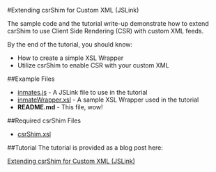 #Extending csrShim for Custom XML (JSLink)

The sample code and the tutorial write-up demonstrate how to extend csrShim to use Client Side Rendering (CSR) with custom XML feeds.

By the end of the tutorial, you should know:
- How to create a simple XSL Wrapper
- Utilize csrShim to enable CSR with your custom XML

##Example Files
- [inmates.js](inmates.js) - A JSLink file to use in the tutorial
- [inmateWrapper.xsl](inmatewrapper.xsl) - A sample XSL Wrapper used in the tutorial
- **README.md** - This file, wow!

##Required csrShim Files
- [csrShim.xsl](../../csrShim/csrShim.xsl)

##Tutorial
The tutorial is provided as a blog post here:

[Extending csrShim for Custom XML (JSLink)](https://thechriskent.com/2016/12/19/extending-csrshim-for-custom-xml-jslink/)

